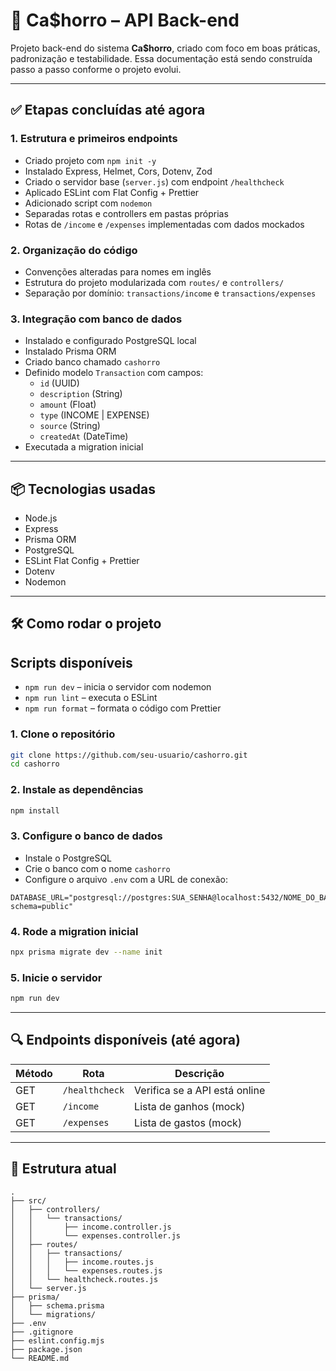 # 💸 Ca$horro – API Back-end

Projeto back-end do sistema **Ca$horro**, criado com foco em boas práticas, padronização e testabilidade. Essa documentação está sendo construída passo a passo conforme o projeto evolui.

---

## ✅ Etapas concluídas até agora

### 1. Estrutura e primeiros endpoints

- Criado projeto com `npm init -y`
- Instalado Express, Helmet, Cors, Dotenv, Zod
- Criado o servidor base (`server.js`) com endpoint `/healthcheck`
- Aplicado ESLint com Flat Config + Prettier
- Adicionado script com `nodemon`
- Separadas rotas e controllers em pastas próprias
- Rotas de `/income` e `/expenses` implementadas com dados mockados

### 2. Organização do código

- Convenções alteradas para nomes em inglês
- Estrutura do projeto modularizada com `routes/` e `controllers/`
- Separação por domínio: `transactions/income` e `transactions/expenses`

### 3. Integração com banco de dados

- Instalado e configurado PostgreSQL local
- Instalado Prisma ORM
- Criado banco chamado `cashorro`
- Definido modelo `Transaction` com campos:
  - `id` (UUID)
  - `description` (String)
  - `amount` (Float)
  - `type` (INCOME | EXPENSE)
  - `source` (String)
  - `createdAt` (DateTime)
- Executada a migration inicial

---

## 📦 Tecnologias usadas

- Node.js
- Express
- Prisma ORM
- PostgreSQL
- ESLint Flat Config + Prettier
- Dotenv
- Nodemon

---

## 🛠️ Como rodar o projeto

## Scripts disponíveis

- `npm run dev` – inicia o servidor com nodemon
- `npm run lint` – executa o ESLint
- `npm run format` – formata o código com Prettier

### 1. Clone o repositório

```bash
git clone https://github.com/seu-usuario/cashorro.git
cd cashorro
```

### 2. Instale as dependências

```bash
npm install
```

### 3. Configure o banco de dados

- Instale o PostgreSQL
- Crie o banco com o nome `cashorro`
- Configure o arquivo `.env` com a URL de conexão:

```env
DATABASE_URL="postgresql://postgres:SUA_SENHA@localhost:5432/NOME_DO_BANCO?schema=public"
```

### 4. Rode a migration inicial

```bash
npx prisma migrate dev --name init
```

### 5. Inicie o servidor

```bash
npm run dev
```

---

## 🔍 Endpoints disponíveis (até agora)

| Método | Rota             | Descrição                       |
|--------|------------------|----------------------------------|
| GET    | `/healthcheck`   | Verifica se a API está online   |
| GET    | `/income`        | Lista de ganhos (mock)          |
| GET    | `/expenses`      | Lista de gastos (mock)          |

---

## 📂 Estrutura atual

```
.
├── src/
│   ├── controllers/
│   │   └── transactions/
│   │       ├── income.controller.js
│   │       └── expenses.controller.js
│   ├── routes/
│   │   ├── transactions/
│   │   │   ├── income.routes.js
│   │   │   └── expenses.routes.js
│   │   └── healthcheck.routes.js
│   └── server.js
├── prisma/
│   ├── schema.prisma
│   └── migrations/
├── .env
├── .gitignore
├── eslint.config.mjs
├── package.json
└── README.md
```